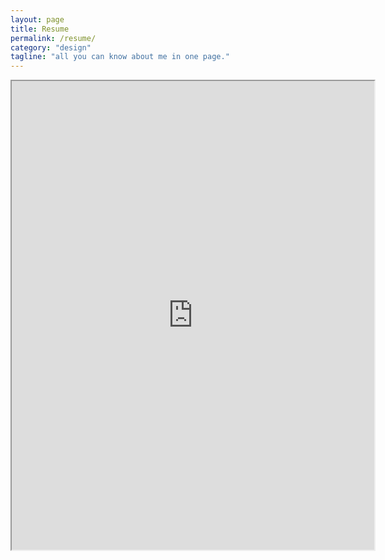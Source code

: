 ```yaml
---
layout: page
title: Resume   
permalink: /resume/
category: "design"
tagline: "all you can know about me in one page."
---
```



<iframe src="https://docs.google.com/viewer?srcid=0B-YEO1tvJ6nKanBaU3ZCeC1rR3M&pid=explorer&efh=false&a=v&chrome=false&embedded=true" width="580px" height="750px"></iframe>
